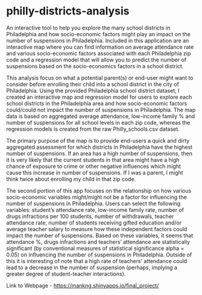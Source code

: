 # philly-districts-analysis

An interactive tool to help you explore the many school districts in Philadelphia and how socio-economic factors might play an impact on the number of suspensions in Philadelphia. Included in this application are an interactive map where you can find information on average attendance rate and various socio-economic factors associated with each Philadelphia zip code and a regression model that will allow you to predict the number of suspensions based on the socio-economics factors in a school district.

This analysis focus on what a potential parent(s) or end-user might want to consider before enrolling their child into a school district in the city of Philadelphia. Using the provided Philadelphia school district dataset, I created an interactive map and regression model for users to explore each school districts in the Philadelphia area and how socio-economic factors could/could not impact the number of suspensions in Philadelphia. The map data is based on aggregated average attendance, low-income family % and number of suspensions for all school levels in each zip code, whereas the regression models is created from the raw Philly_schools.csv dataset.

The primary purpose of the map is to provide end-users a quick and dirty aggregated assessment for which districts in Philadelphia have the highest number of suspensions. If an area has a high number of suspensions, then it is very likely that the current students in that area might have a high chance of exposure to crime or other negative influences which might cause this increase in number of suspensions. If I was a parent, I might think twice about enrolling my child in that zip code.

The second portion of this app focuses on the relationship on how various socio-economic variables might/might not be a factor for influencing the number of suspensions in Philadelphia. Users can select the following variables: student’s attendance rate, low-income family rate, number of drugs infractions per 100 students, number of withdrawals, teacher attendance rate, number of students receiving gifted education and/or average teacher salary to measure how these independent factors could impact the number of suspensions. Based on these variables, it seems that attendance %, drugs infractions and teachers’ attendance are statistically significant (by conventional measures of statistical significance alpha = 0.05) on influencing the number of suspensions in Philadelphia. Outside of this it is interesting of note that a high rate of teachers’ attendance could lead to a decrease in the number of suspension (perhaps, implying a greater degree of student-teacher interactions).

Link to Webpage - https://mankng.shinyapps.io/final_project/
